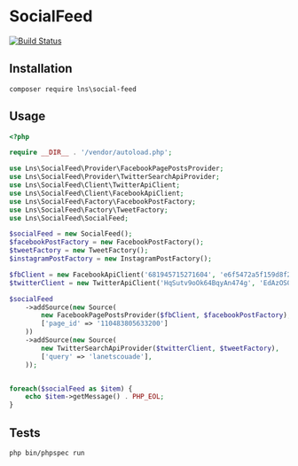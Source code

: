 # SocialFeed

[![Build Status](https://travis-ci.org/LaNetscouade/SocialFeed.svg?branch=master)](https://travis-ci.org/LaNetscouade/SocialFeed)

## Installation

`composer require lns\social-feed`

## Usage

```php
<?php

require __DIR__ . '/vendor/autoload.php';

use Lns\SocialFeed\Provider\FacebookPagePostsProvider;
use Lns\SocialFeed\Provider\TwitterSearchApiProvider;
use Lns\SocialFeed\Client\TwitterApiClient;
use Lns\SocialFeed\Client\FacebookApiClient;
use Lns\SocialFeed\Factory\FacebookPostFactory;
use Lns\SocialFeed\Factory\TweetFactory;
use Lns\SocialFeed\SocialFeed;

$socialFeed = new SocialFeed();
$facebookPostFactory = new FacebookPostFactory();
$tweetFactory = new TweetFactory();
$instagramPostFactory = new InstagramPostFactory();

$fbClient = new FacebookApiClient('681945715271604', 'e6f5472a5f159d8f235d9cfc14084b36');
$twitterClient = new TwitterApiClient('HqSutv9oOk64BqyAn474g', 'EdAzOS0RTuMnIQgQPPIM4gv66fwRlyzx2yfqjz9nHtA');

$socialFeed
    ->addSource(new Source(
        new FacebookPagePostsProvider($fbClient, $facebookPostFactory),
        ['page_id' => '110483805633200']
    ))
    ->addSource(new Source(
        new TwitterSearchApiProvider($twitterClient, $tweetFactory),
        ['query' => 'lanetscouade'],
    ));


foreach($socialFeed as $item) {
    echo $item->getMessage() . PHP_EOL;
}

```

## Tests

`php bin/phpspec run`
